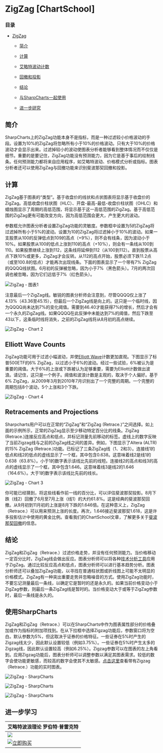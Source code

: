# ZigZag [ChartSchool]

### 目录

+   [ZigZag](#zigzag)

    +   [简介](#introduction)

    +   [计算](#calculation)

    +   [艾略特波动计数](#elliott_wave_counts)

    +   [回撤和投影](#retracements_and_projections)

    +   [结论](#conclusions)

    +   [与SharpCharts一起使用](#using_with_sharpcharts)

    +   [进一步研究](#further_study)

## 简介

SharpCharts上的ZigZag功能本身不是指标，而是一种过滤较小价格波动的手段。设置为10%的ZigZag将忽略所有小于10%的价格波动。只有大于10%的价格波动才会显示出来。过滤掉较小的波动使图表分析者能够看到整体情况而不仅仅是细节。重要的是要记住，ZigZag功能没有预测能力，因为它是基于事后的绘制线条。任何预测能力都将来自应用程序，如艾略特波动、价格模式分析或指标。图表分析者还可以使用ZigZag与回撤功能来识别斐波那契回撤和投影。

## 计算

ZigZag基于图表的“类型”。基于收盘价的线状和点状图表将显示基于收盘价的ZigZag。高低收盘价柱状图（HLC）、开盘-最高-最低-收盘价柱状图（OHLC）和蜡烛图显示了周期的高低范围，将显示基于这一高低范围的ZigZag。基于高低范围的ZigZag更有可能改变方向，因为高低范围会更大，产生更大的波动。

参数框允许图表分析者设置ZigZag功能的灵敏度。参数框中设置为5的ZigZag将过滤掉所有小于5%的波动。设置为10的ZigZag将过滤掉小于10%的波动。如果一支股票从100的反弹低点到109的高点（+9%），则不会有线条，因为波动小于10%。如果股票从100的低点上涨到110的高点（+10%），则会有一条线从100到110。如果股票继续上涨到112，这条线将延伸到112（从100到112）。直到股票从高点下跌10%或更多，ZigZag才会反转。从112的高点开始，股票必须下跌11.2点（或至100.8的低点）才能再次出现线条。下面的图表显示了一个带有7% ZigZag的QQQQ线状图。6月初的反弹被忽略，因为小于7%（黑色箭头）。7月的两次回调也被忽略，因为它们远低于7%（红色箭头）。

![ZigZag - 图表1](../Images/0a062c468971ec2a37068fd17aa8ce58.jpg "ZigZag - 图表1")

注意最后一个ZigZag线。敏锐的图表分析师会注意到，尽管QQQQ仅上涨了4.13%（43.36至45.15），但最后一个ZigZag线是向上的。这只是一个临时线，因为QQQQ尚未达到7%的变化阈值。需要到46.40才能获得7%的增长，然后才会有一个永久的ZigZag线。如果QQQQ在此反弹中未能达到7%的阈值，然后下跌至43以下，这条临时线将消失，之前的ZigZag线将从8月初的高点继续。

![ZigZag - Chart 2](../Images/e3d7fefaf2cec25331994401bd084724.jpg "ZigZag - Chart 2")

## Elliott Wave Counts

ZigZag功能可用于过滤小幅波动，并使[Elliott Wave](/school/doku.php?id=chart_school:market_analysis:introduction_to_elliott_wave_theory "chart_school:market_analysis:introduction_to_elliott_wave_theory")计数更加直观。下图显示了标普500ETF的6% ZigZag，以过滤小于6%的波动。经过一些试验，6%被认为是重要的阈值。大于6%的上涨或下跌被认为足够重要，需要为Elliott计数做出波浪。请记住，这只是一个例子。阈值和波浪计数是主观的，取决于个人偏好。基于6% ZigZag，从2009年3月到2010年7月识别出了一个完整的周期。一个完整的周期包括8个波动，5个上涨和3个下跌。

![ZigZag - Chart 4](../Images/c7bc2129d97eae138657f14d227f97e9.jpg "ZigZag - Chart 4")

## Retracements and Projections

Sharpcharts用户可以在正常的“ZigZag”和“ZigZag (Retrace.)”之间选择。如上面的示例所示，正常的ZigZag显示至少移动特定百分比的线条。ZigZag (Retrace.)连接反应高点和低点，并标记测量先前移动的标签。虚线上的数字反映了当前Zigzag线与之前的ZigZag线之间的差异。例如，下图显示了Altera (ALTR)的15% ZigZag (Retrace.)功能。已标记了三条ZigZag线（1、2和3）。连接线1的低点和线2的低点的虚线显示了一个框，其中包含0.638。这意味着线2是线1的0.638（63.8%）。小于1的数字表示该线比先前的线短。连接线2的高点和线3的高点的虚线显示了一个框，其中包含1.646。这意味着线3是线2的1.646（164.6%）。大于1的数字表示该线比先前的线长。

![ZigZag - Chart 3](../Images/a82588f71d48ba3b7a944f177603537b.jpg "ZigZag - Chart 3")

你可能已经猜到，将这些线看作前一线的百分比，可以评估斐波那契投影。8月下跌（线2）回撤了6月至7月上涨（线1）的大约61.8%。这是经典的斐波那契回撤。从9月初到11月初的上涨是8月下跌的1.646倍。在这种意义上，ZigZag（Retrace.）可以用来预测上涨的长度。再次，1.646接近斐波那契1.618，这是许多投影估计中使用的黄金比例。查看我们的ChartSchool文章，了解更多关于[斐波那契回撤](/school/doku.php?id=chart_school:chart_analysis:fibonacci_retracemen "chart_school:chart_analysis:fibonacci_retracemen")的信息。

## 结论

ZigZag和ZigZag（Retrace.）过滤价格走势，并没有任何预测能力。当价格移动一定百分比时，ZigZag线会做出反应。图表分析师可以将各种[技术分析工具](/school/doku.php?id=chart_school:chart_analysis "chart_school:chart_analysis")应用于ZigZag。通过比较反应高点和低点，图表分析师可以进行基本趋势分析。图表分析师还可以叠加ZigZag功能，以寻找在普通柱状图或折线图上可能不太明显的价格模式。ZigZag有一种突出重要走势并忽略噪音的方式。使用ZigZag功能时，不要忘记测量最后一条线，以确定它是暂时的还是永久的。如果当前价格变动小于ZigZag参数，则最后一条ZigZag线是暂时的。当价格变动大于或等于ZigZag参数时，最后一条线是永久的。

## 使用SharpCharts

ZigZag和ZigZag（Retrace.）可以在SharpCharts中作为图表属性部分的价格叠加或作为指标的附加项找到。在从下拉框中选择Zigzag功能后，参数窗口将为空白。默认参数为5%，但这取决于证券的价格特征。一些证券在5%时产生的Zigzag线太少，因此默认设置较低（例如3.75%）。一些证券在5%时产生太多的Zigzag线，因此默认设置较高（例如6.25%）。Zigzag参数可以在图表的左上角看到。应用Zigzag功能后，图表分析师可以调整参数以满足其图表需求。较低的数字会使功能更敏感，而较高的数字会使其不太敏感。[点击这里](http://stockcharts.com/h-sc/ui?s=$COMPQ&p=D&yr=0&mn=8&dy=0&id=p52942080253&listNum=30&a=213475204 "http://stockcharts.com/h-sc/ui?s=$COMPQ&p=D&yr=0&mn=8&dy=0&id=p52942080253&listNum=30&a=213475204")查看带有Zigzag（Retrace.）功能的实时图表。

![ZigZag - SharpCharts](../Images/0647435763830c7f4686202a27f2e98b.jpg "ZigZag - SharpCharts")

![ZigZag - SharpCharts](../Images/a30c4b8e935ac023c8ac3870d0a2efc8.jpg "ZigZag - SharpCharts")

![ZigZag - SharpCharts](../Images/950acc8018316dd367477e78e1aa0913.jpg "ZigZag - SharpCharts")

## 进一步学习

| **艾略特波浪理论** 罗伯特·普雷克特 |
| --- |
| [![](../Images/74272f03b0af5bf3b0ba902aa0a7b2bf.jpg)](http://store.stockcharts.com/products/elliott-wave-principle-key-to-market-behavior "http://store.stockcharts.com/products/elliott-wave-principle-key-to-market-behavior") |
| [![立即购买](../Images/1c93f62bf2e6d9151c2861b04ef09d52.jpg "立即购买")](http://store.stockcharts.com/products/elliott-wave-principle-key-to-market-behavior "http://store.stockcharts.com/products/elliott-wave-principle-key-to-market-behavior") |

